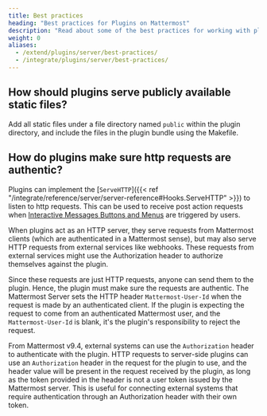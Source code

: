 ```yaml
---
title: Best practices
heading: "Best practices for Plugins on Mattermost"
description: "Read about some of the best practices for working with plugins in Mattermost."
weight: 0
aliases:
  - /extend/plugins/server/best-practices/
  - /integrate/plugins/server/best-practices/
---
```


## How should plugins serve publicly available static files?

Add all static files under a file directory named `public` within the plugin directory, and include the files in the plugin bundle using the Makefile.

## How do plugins make sure http requests are authentic?

Plugins can implement the [`ServeHTTP`]({{< ref "/integrate/reference/server/server-reference#Hooks.ServeHTTP" >}}) to listen to http requests. This can be used to receive post action requests when [Interactive Messages Buttons and Menus](https://docs.mattermost.com/developer/interactive-messages.html) are triggered by users.

When plugins act as an HTTP server, they serve requests from Mattermost clients (which are authenticated in a Mattermost sense), but may also serve HTTP requests from external services like webhooks. These requests from external services might use the Authorization header to authorize themselves against the plugin.

Since these requests are just HTTP requests, anyone can send them to the plugin. Hence, the plugin must make sure the requests are authentic. The Mattermost Server sets the HTTP header ``Mattermost-User-Id`` when the request is made by an authenticated client. If the plugin is expecting the request to come from an authenticated Mattermost user, and the ``Mattermost-User-Id`` is blank, it's the plugin's responsibility to reject the request.

From Mattermost v9.4, external systems can use the ``Authorization`` header to authenticate with the plugin. HTTP requests to server-side plugins can use an ``Authorization`` header in the request for the plugin to use, and the header value will be present in the request received by the plugin, as long as the token provided in the header is not a user token issued by the Mattermost server. This is useful for connecting external systems that require authentication through an Authorization header with their own token.
